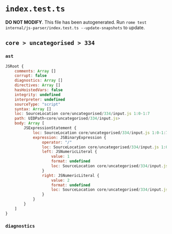 # `index.test.ts`

**DO NOT MODIFY**. This file has been autogenerated. Run `rome test internal/js-parser/index.test.ts --update-snapshots` to update.

## `core > uncategorised > 334`

### `ast`

```javascript
JSRoot {
	comments: Array []
	corrupt: false
	diagnostics: Array []
	directives: Array []
	hasHoistedVars: false
	integrity: undefined
	interpreter: undefined
	sourceType: "script"
	syntax: Array []
	loc: SourceLocation core/uncategorised/334/input.js 1:0-1:7
	path: UIDPath<core/uncategorised/334/input.js>
	body: Array [
		JSExpressionStatement {
			loc: SourceLocation core/uncategorised/334/input.js 1:0-1:7
			expression: JSBinaryExpression {
				operator: "/"
				loc: SourceLocation core/uncategorised/334/input.js 1:0-1:7
				left: JSNumericLiteral {
					value: 1
					format: undefined
					loc: SourceLocation core/uncategorised/334/input.js 1:1-1:2
				}
				right: JSNumericLiteral {
					value: 2
					format: undefined
					loc: SourceLocation core/uncategorised/334/input.js 1:6-1:7
				}
			}
		}
	]
}
```

### `diagnostics`

```

```
